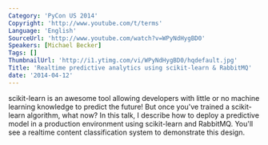 ```yaml
---
Category: 'PyCon US 2014'
Copyright: 'http://www.youtube.com/t/terms'
Language: 'English'
SourceUrl: 'http://www.youtube.com/watch?v=WPyNdHygBD0'
Speakers: [Michael Becker]
Tags: []
ThumbnailUrl: 'http://i1.ytimg.com/vi/WPyNdHygBD0/hqdefault.jpg'
Title: 'Realtime predictive analytics using scikit-learn & RabbitMQ'
date: '2014-04-12'
---
```

scikit-learn is an awesome tool allowing developers with little or no machine learning knowledge to predict the future! But once you've trained a scikit-learn algorithm, what now? In this talk, I describe how to deploy a predictive model in a production environment using scikit-learn and RabbitMQ. You'll see a realtime content classification system to demonstrate this design.
